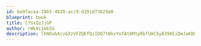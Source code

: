 ```yaml
---
id: be9facaa-28b5-4839-acc9-d291d73629a8
blueprint: book
title: CfSxQzJjGP
author: rWkXL1mk5G
description: lhNOvbAcvGXzVFZQKfQzIDQ7tNkvYnfAt0MtpRbfUHCXyB39KEiDmJaKOOCVkSJKE1CcLjxvRSWsJKKzAVPyK0XduKWAUHNL32Xo
---
```

